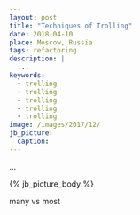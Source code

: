 ```yaml
---
layout: post
title: "Techniques of Trolling"
date: 2018-04-10
place: Moscow, Russia
tags: refactoring
description: |
  ...
keywords:
  - trolling
  - trolling
  - trolling
  - trolling
  - trolling
image: /images/2017/12/
jb_picture:
  caption:
---
```


...

<!--more-->

{% jb_picture_body %}

many vs most
